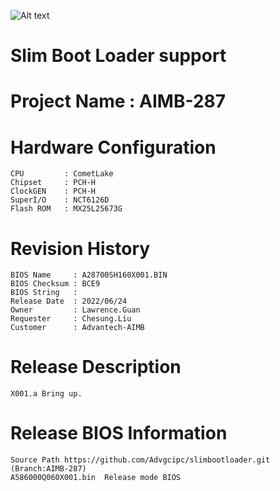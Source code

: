 ![Alt text](https://www.advantech.tw/css/css-img/advantech-logo-notagl.svg "Advantech sbl")

# Slim Boot Loader support 

#  Project Name : AIMB-287 

#  Hardware Configuration
    CPU         : CometLake
    Chipset     : PCH-H
    ClockGEN    : PCH-H
    SuperI/O    : NCT6126D
    Flash ROM   : MX25L25673G
	
#  Revision History
    BIOS Name     : A28700SH160X001.BIN
    BIOS Checksum : BCE9
    BIOS String   : 
    Release Date  : 2022/06/24
    Owner         : Lawrence.Guan
    Requester     : Chesung.Liu
    Customer      : Advantech-AIMB

#  Release Description
    X001.a Bring up.

#  Release BIOS Information
    Source Path https://github.com/Advgcipc/slimbootloader.git (Branch:AIMB-287)
    A586000Q060X001.bin  Release mode BIOS